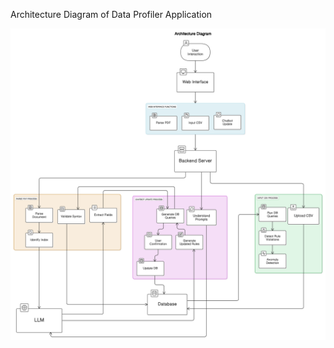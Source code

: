 Architecture Diagram of Data Profiler Application

![Architecture](artifacts/arch/Architecture_Diagram.png)
